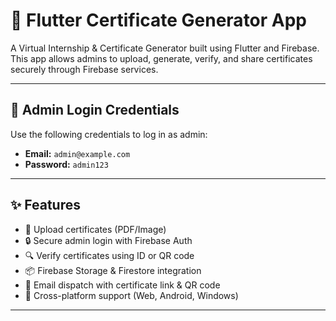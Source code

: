 # 🚀 Flutter Certificate Generator App

A Virtual Internship & Certificate Generator built using Flutter and Firebase. This app allows admins to upload, generate, verify, and share certificates securely through Firebase services.

---

## 🔐 Admin Login Credentials

Use the following credentials to log in as admin:

- **Email:** `admin@example.com`
- **Password:** `admin123`

---

## ✨ Features

- 📄 Upload certificates (PDF/Image)
- 🔒 Secure admin login with Firebase Auth
- 🔍 Verify certificates using ID or QR code
- 📦 Firebase Storage & Firestore integration
- 📧 Email dispatch with certificate link & QR code
- 📱 Cross-platform support (Web, Android, Windows)

---

